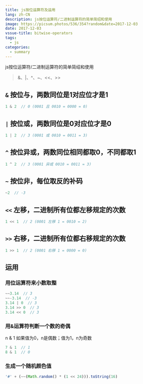 ```yaml
---
title: js按位运算符及运用
lang: zh-CN
description: js按位运算符/二进制运算符的简单简绍和使用
image: https://picsum.photos/536/354?random&date=2017-12-03
date: 2017-12-03
vssue-title: bitwise-operators
tags:
  - js
categories:
  - summary
--- 
```


js按位运算符/二进制运算符的简单简绍和使用

> &、|、^、~、<<、>>

<!-- more -->

## `&` 按位与，两数同位是1对应位才是1

``` js
1 & 2  // 0 (0001 且 0010 = 0000 = 0)
```

## `|` 按位或，两数同位是0对应位才是0

``` js
1 | 2  // 3 (0001 或 0010 = 0011 = 3)
```

## `^` 按位异或，两数同位相同都取0，不同都取1

``` js
1 ^ 2  // 3 (0001 异或 0010 = 0011 = 3)
```

## `~` 按位非，每位取反的补码

``` js
~2  // -3
```

## `<<` 左移，二进制所有位都左移规定的次数

``` js
1 << 1  // 2 (0001 左移 1 = 0010 = 2)
```

## `>>` 右移，二进制所有位都右移规定的次数

``` js
1 >> 1  // 2 (0001 右移 1 = 0000 = 0)
```

## 运用

### 用位运算符来小数取整

``` js
~~3.14  // 3
~~-3.14  // -3
3.14 | 0  // 3 
3.14 >> 0  // 3
3.14 << 0  // 3 
```

### 用&运算符判断一个数的奇偶

n & 1 如果值为0，n是偶数；值为1，n为奇数
``` js
7 & 1  // 1
8 & 1  // 0
```

### 生成一个随机颜色值

``` js
'#' + (~~(Math.random() * (1 << 24))).toString(16)
```
